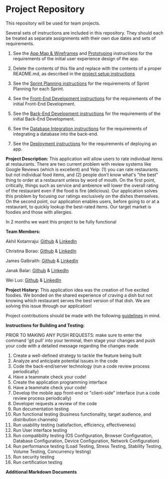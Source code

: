 # Project Repository

This repository will be used for team projects.

Several sets of instructions are included in this repository. They should each be treated as separate assignments with their own due dates and sets of requirements.

1. See the [App Map & Wireframes](instructions-0a-app-map-wireframes.md) and [Prototyping](./instructions-0b-prototyping.md) instructions for the requirements of the initial user experience design of the app.

1. Delete the contents of this file and replace with the contents of a proper README.md, as described in the [project setup instructions](./instructions-0c-project-setup.md)

1. See the [Sprint Planning instructions](instructions-0d-sprint-planning.md) for the requirements of Sprint Planning for each Sprint.

1. See the [Front-End Development instructions](./instructions-1-front-end.md) for the requirements of the initial Front-End Development.

1. See the [Back-End Development instructions](./instructions-2-back-end.md) for the requirements of the initial Back-End Development.

1. See the [Database Integration instructions](./instructions-3-database.md) for the requirements of integrating a database into the back-end.

1. See the [Deployment instructions](./instructions-4-deployment.md) for the requirements of deploying an app.

**Project Description:**
This application will allow users to rate individual items at restaurants. There are two current problem with review systems like Google Reviews (which is excellent) and Yelp: (1) you can rate restaurants but not individual food items, and (2) people don't know what's "the best" thing to order at a restaurant unless by word of mouth. On the first point, critically, things such as service and ambience will lower the overall rating of the restaurant even if the food is fire (delicious). Our application solves this problem by focusing our ratings exclusively on the dishes themselves. On the second point, our application enables users, before going to or at a restaurant, to quickly lookup the best-rated items. Our target market is foodies and those with allergies. 

In 2 months we want this project to be fully functional

**Team Members:**

Akhil Kotamraju:  [Github](https://github.com/ASK212) & [LinkedIn](https://www.linkedin.com/in/akhil-kotamraju/)

Christina Borao: [Github](https://github.com/crb623) & [LinkedIn](https://www.linkedin.com/in/christina-borao/)

James Galbraith: [Github]() & [LinkedIn](https://www.linkedin.com/in/james-galbraith/)

Janak Balar: [Github](https://github.com/janakbalar) & [LinkedIn](https://www.linkedin.com/in/janak-balar-4a20731a1/)

Wei Luo: [Github](https://github.com/yl7408) & [LinkedIn](https://www.linkedin.com/in/yiwei-luo-b68b131b3/)

**Project History:**
This application idea was the creation of five excited foodies. We bonded on the shared experience of craving a dish but not knowing which restaurant serves the best version of that dish. We are solving this issue through our application! 

Project contributions should be made with the following [guidelines](./CONTRIBUTING.md) in mind.

**Instructions for Building and Testing:**

PRIOR TO MAKING ANY PUSH REQUESTS: make sure to enter the command 'git pull' into your terminal, then stage your changes and push your code with a detailed message regarding the changes made

1. Create a well-defined strategy to tackle the feature being built
2. Analyze and anticipate potential issues in the code
3. Code the back-end/server technology (run a code review process periodically)
4. Have a teammate check your code!
5. Create the application programming interface
6. Have a teammate check your code!
7. Develop the mobile app front-end or "client-side" interface (run a code review process periodically)
8. Developer requests a review of the code
9. Run documentation testing
10. Run functional testing (business functionality, target audience, and distribution channels)
11. Run usability testing (satisfaction, efficiency, effectiveness)
12. Run User interface testing
13. Run compatibility testing (OS Configuration, Browser Configuration, Database Configuration, Device Configuration, Network Configuration)
14. Run performance testing (Load Testing, Stress Testing, Stability Testing, Volume Testing, Concurrency testing)
15. Run security testing
16. Run certification testing

**Additional Markdown Documents**